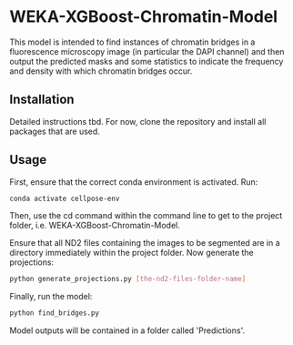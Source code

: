 # WEKA-XGBoost-Chromatin-Model

This model is intended to find instances of chromatin bridges in a fluorescence microscopy image (in particular the DAPI channel) and then output the predicted masks and some statistics to indicate the frequency and density with which chromatin bridges occur.

## Installation

Detailed instructions tbd. For now, clone the repository and install all packages that are used.

## Usage

First, ensure that the correct conda environment is activated. Run:
```bash
conda activate cellpose-env
```

Then, use the cd command within the command line to get to the project folder, i.e. WEKA-XGBoost-Chromatin-Model.

Ensure that all ND2 files containing the images to be segmented are in a directory immediately within the project folder. Now generate the projections:
```bash
python generate_projections.py [the-nd2-files-folder-name]
```

Finally, run the model:
```bash
python find_bridges.py
```

Model outputs will be contained in a folder called 'Predictions'.
